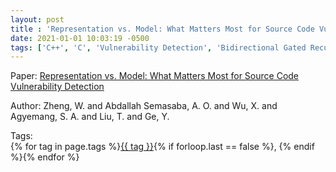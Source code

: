 ```yaml
---
layout: post
title : 'Representation vs. Model: What Matters Most for Source Code Vulnerability Detection'
date: 2021-01-01 10:03:19 -0500
tags: ['C++', 'C', 'Vulnerability Detection', 'Bidirectional Gated Recurrent Unit', 'Bidirectional Long Short Term Memory', 'Convolutional Neural Network', 'AST+']
---
```

Paper: [Representation vs. Model: What Matters Most for Source Code Vulnerability Detection](https://ieeexplore-ieee-org.proxy.library.nd.edu/document/9426055)

Author: Zheng, W. and Abdallah Semasaba, A. O. and Wu, X. and Agyemang, S. A. and Liu, T. and Ge, Y.




 Tags:  
        <span>{% for tag in page.tags %}<a href="/tags/#{{ tag | slugify }}">{{ tag }}</a>{% if forloop.last == false %}, {% endif %}{% endfor %}</span>
